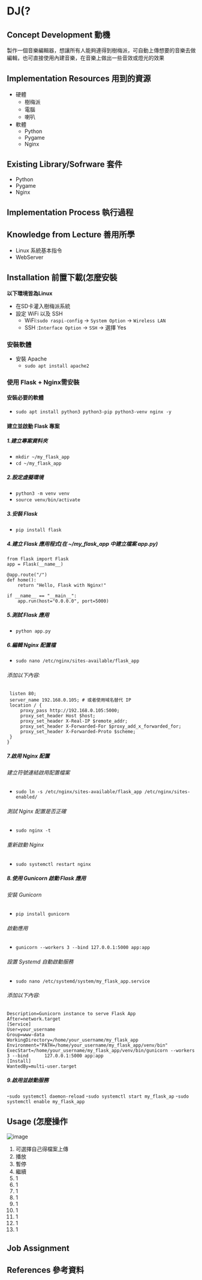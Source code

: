 # DJ(?
## Concept Development 動機
製作一個音樂編輯器，想讓所有人能夠連得到樹梅派，可自動上傳想要的音樂去做編輯，也可直接使用內建音樂，在音樂上做出一些音效或燈光的效果

## Implementation Resources 用到的資源
- 硬體
  - 樹梅派
  - 電腦
  - 喇叭
- 軟體
  - Python
  - Pygame
  - Nginx

## Existing Library/Sofrware 套件
- Python
- Pygame
- Nginx

## Implementation Process 執行過程


## Knowledge from Lecture 善用所學
- Linux 系統基本指令
- WebServer

## Installation 前置下載(怎麼安裝
**以下環境皆為Linux**
- 在SD卡灌入樹梅派系統
- 設定 WiFi 以及 SSH
  - WiFi:`sudo raspi-config` -> `System Option` -> `Wireless LAN`
  - SSH :`Interface Option` -> `SSH` -> 選擇 Yes

 ### 安裝軟體
- 安裝 Apache
  - `sudo apt install apache2`
### 使用 Flask + Nginx需安裝
#### 安裝必要的軟體
  - `sudo apt install python3 python3-pip python3-venv nginx -y`
#### 建立並啟動 Flask 專案
##### 1.建立專案資料夾
  - `mkdir ~/my_flask_app`
  - `cd ~/my_flask_app`
##### 2.設定虛擬環境
  - `python3 -m venv venv`
  - `source venv/bin/activate`
##### 3.安裝 Flask
  - `pip install flask`
##### 4.建立 Flask 應用程式(在 ~/my_flask_app 中建立檔案 app.py)
```
from flask import Flask
app = Flask(__name__)

@app.route("/")
def home():
    return "Hello, Flask with Nginx!"

if __name__ == "__main__":
    app.run(host="0.0.0.0", port=5000)
```
##### 5.測試 Flask 應用
  - `python app.py`
##### 6.編輯 Nginx 配置檔
  - `sudo nano /etc/nginx/sites-available/flask_app`
  ###### 添加以下內容:
   ```server {
    listen 80;
    server_name 192.168.0.105; # 或者使用域名替代 IP
    location / {
        proxy_pass http://192.168.0.105:5000;
        proxy_set_header Host $host;
        proxy_set_header X-Real-IP $remote_addr;
        proxy_set_header X-Forwarded-For $proxy_add_x_forwarded_for;
        proxy_set_header X-Forwarded-Proto $scheme;
    }
}
```
##### 7.啟用 Nginx 配置
  ###### 建立符號連結啟用配置檔案
  - `sudo ln -s /etc/nginx/sites-available/flask_app /etc/nginx/sites-enabled/`
  ###### 測試 Nginx 配置是否正確
  - `sudo nginx -t`
  ###### 重新啟動 Nginx
  - `sudo systemctl restart nginx`
##### 8.使用 Gunicorn 啟動 Flask 應用
  ###### 安裝 Gunicorn
  - `pip install gunicorn`
  ###### 啟動應用
  - `gunicorn --workers 3 --bind 127.0.0.1:5000 app:app`
  ###### 設置 Systemd 自動啟動服務
  - `sudo nano /etc/systemd/system/my_flask_app.service`
  ###### 添加以下內容:
  ```[Unit]
  Description=Gunicorn instance to serve Flask App
  After=network.target
  [Service]
  User=your_username
  Group=www-data
  WorkingDirectory=/home/your_username/my_flask_app
  Environment="PATH=/home/your_username/my_flask_app/venv/bin"
  ExecStart=/home/your_username/my_flask_app/venv/bin/gunicorn --workers 3 --bind      127.0.0.1:5000 app:app
  [Install]
  WantedBy=multi-user.target
```
##### 9.啟用並啟動服務
  -`sudo systemctl daemon-reload`
  -`sudo systemctl start my_flask_ap`
  -`sudo systemctl enable my_flask_app`

## Usage (怎麼操作
![image](https://github.com/user-attachments/assets/d85e3a8f-ce3a-4b6a-8cc5-19123ab0057a)
1. 可選擇自己得檔案上傳
2. 播放
3. 暫停
4. 繼續
5. 1
6. 1
7. 1
8. 1
9. 1
10. 1
11. 1
12. 1
13. 1



## Job Assignment

## References 參考資料

